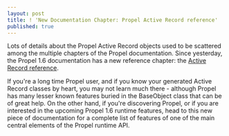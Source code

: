 ```yaml
---
layout: post
title: ! 'New Documentation Chapter: Propel Active Record reference'
published: true
---
```

<p>Lots of details about the Propel Active Record objects used to be scattered among the multiple chapters of the Propel documentation. Since yesterday, the Propel 1.6 documentation has a new reference chapter: the <a href="http://www.propelorm.org/wiki/Documentation/1.6/ActiveRecord">Active Record reference</a>.</p>
<p>If you're a long time Propel user, and if you know your generated Active Record classes by heart, you may not learn much there - although Propel has many lesser known features&nbsp;buried in the BaseObject class&nbsp;that can be of great help. On the other hand, if you're discovering Propel, or if you are interested in the upcoming Propel 1.6 runtime features, head to this new piece of documentation for a complete list of features of one of the main central elements of the Propel runtime API.</p>
<p>&nbsp;</p>
<p>&nbsp;</p>
